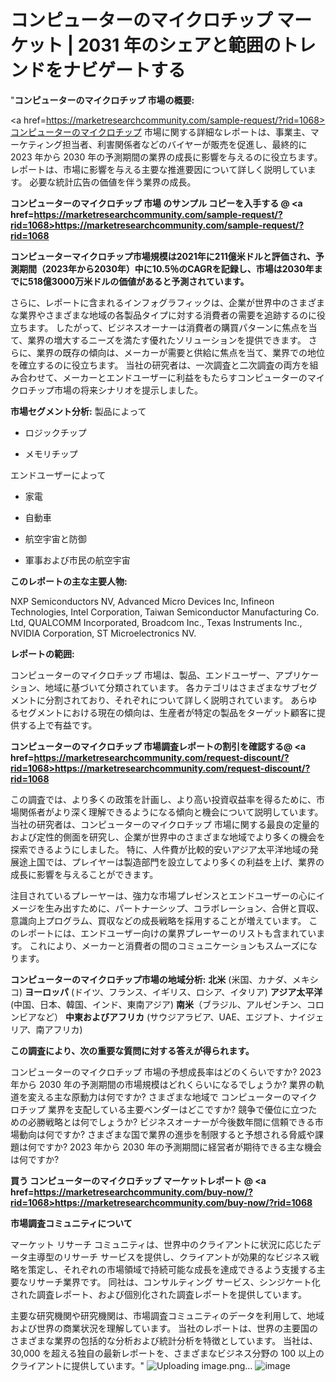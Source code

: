 # コンピューターのマイクロチップ マーケット | 2031 年のシェアと範囲のトレンドをナビゲートする
"<strong>コンピューターのマイクロチップ 市場の概要:</strong>

<a href=https://marketresearchcommunity.com/sample-request/?rid=1068>コンピューターのマイクロチップ</a> 市場に関する詳細なレポートは、事業主、マーケティング担当者、利害関係者などのバイヤーが販売を促進し、最終的に 2023 年から 2030 年の予測期間の業界の成長に影響を与えるのに役立ちます。レポートは、市場に影響を与える主要な推進要因について詳しく説明しています。 必要な統計広告の価値を伴う業界の成長。

<strong>コンピューターのマイクロチップ 市場 のサンプル コピーを入手する @ <a href=https://marketresearchcommunity.com/sample-request/?rid=1068>https://marketresearchcommunity.com/sample-request/?rid=1068</a></strong>

<strong>コンピューターマイクロチップ市場規模は2021年に211億米ドルと評価され、予測期間（2023年から2030年）中に10.5％のCAGRを記録し、市場は2030年までに518億3000万米ドルの価値があると予測されています。</strong>

さらに、レポートに含まれるインフォグラフィックは、企業が世界中のさまざまな業界やさまざまな地域の各製品タイプに対する消費者の需要を追跡するのに役立ちます。 したがって、ビジネスオーナーは消費者の購買パターンに焦点を当て、業界の増大するニーズを満たす優れたソリューションを提供できます。 さらに、業界の既存の傾向は、メーカーが需要と供給に焦点を当て、業界での地位を確立するのに役立ちます。 当社の研究者は、一次調査と二次調査の両方を組み合わせて、メーカーとエンドユーザーに利益をもたらすコンピューターのマイクロチップ市場の将来シナリオを提示しました。

<strong>市場セグメント分析:</strong>
製品によって



- ロジックチップ

- メモリチップ



エンドユーザーによって



- 家電

- 自動車

- 航空宇宙と防御

- 軍事および市民の航空宇宙

<strong>このレポートの主な主要人物:</strong>

NXP Semiconductors NV, Advanced Micro Devices Inc, Infineon Technologies, Intel Corporation, Taiwan Semiconductor Manufacturing Co. Ltd, QUALCOMM Incorporated, Broadcom Inc., Texas Instruments Inc., NVIDIA Corporation, ST Microelectronics NV.



<strong>レポートの範囲:</strong>

コンピューターのマイクロチップ 市場は、製品、エンドユーザー、アプリケーション、地域に基づいて分類されています。 各カテゴリはさまざまなサブセグメントに分割されており、それぞれについて詳しく説明されています。 あらゆるセグメントにおける現在の傾向は、生産者が特定の製品をターゲット顧客に提供する上で有益です。

<strong>コンピューターのマイクロチップ 市場調査レポートの割引を確認する@ <a href=https://marketresearchcommunity.com/request-discount/?rid=1068>https://marketresearchcommunity.com/request-discount/?rid=1068</a></strong>

この調査では、より多くの政策を計画し、より高い投資収益率を得るために、市場関係者がより深く理解できるようになる傾向と機会について説明しています。 当社の研究者は、コンピューターのマイクロチップ 市場に関する最良の定量的および定性的側面を研究し、企業が世界中のさまざまな地域でより多くの機会を探索できるようにしました。 特に、人件費が比較的安いアジア太平洋地域の発展途上国では、プレイヤーは製造部門を設立してより多くの利益を上げ、業界の成長に影響を与えることができます。

注目されているプレーヤーは、強力な市場プレゼンスとエンドユーザーの心にイメージを生み出すために、パートナーシップ、コラボレーション、合併と買収、意識向上プログラム、買収などの成長戦略を採用することが増えています。 このレポートには、エンドユーザー向けの業界プレーヤーのリストも含まれています。 これにより、メーカーと消費者の間のコミュニケーションもスムーズになります。

<strong>コンピューターのマイクロチップ市場の地域分析:</strong>
<strong>北米</strong> (米国、カナダ、メキシコ)
<strong>ヨーロッパ</strong> (ドイツ、フランス、イギリス、ロシア、イタリア)
<strong>アジア太平洋</strong> (中国、日本、韓国、インド、東南アジア)
<strong>南米</strong>（ブラジル、アルゼンチン、コロンビアなど）
<strong>中東およびアフリカ</strong> (サウジアラビア、UAE、エジプト、ナイジェリア、南アフリカ)

<strong>この調査により、次の重要な質問に対する答えが得られます。</strong>

コンピューターのマイクロチップ 市場の予想成長率はどのくらいですか? 2023 年から 2030 年の予測期間の市場規模はどれくらいになるでしょうか?
業界の軌道を変える主な原動力は何ですか?
さまざまな地域で コンピューターのマイクロチップ 業界を支配している主要ベンダーはどこですか? 競争で優位に立つための必勝戦略とは何でしょうか?
ビジネスオーナーが今後数年間に信頼できる市場動向は何ですか?
さまざまな国で業界の進歩を制限すると予想される脅威や課題は何ですか?
2023 年から 2030 年の予測期間に経営者が期待できる主な機会は何ですか?

<strong>買う コンピューターのマイクロチップ マーケットレポート @ <a href=https://marketresearchcommunity.com/buy-now/?rid=1068>https://marketresearchcommunity.com/buy-now/?rid=1068</a></strong>

<strong>市場調査コミュニティについて</strong>

マーケット リサーチ コミュニティは、世界中のクライアントに状況に応じたデータ主導型のリサーチ サービスを提供し、クライアントが効果的なビジネス戦略を策定し、それぞれの市場領域で持続可能な成長を達成できるよう支援する主要なリサーチ業界です。 同社は、コンサルティング サービス、シンジケート化された調査レポート、および個別化された調査レポートを提供しています。

主要な研究機関や研究機関は、市場調査コミュニティのデータを利用して、地域および世界の商業状況を理解しています。 当社のレポートは、世界の主要国のさまざまな業界の包括的な分析および統計分析を特徴としています。 当社は、30,000 を超える独自の最新レポートを、さまざまなビジネス分野の 100 以上のクライアントに提供しています。"
![Uploading image.png…]()
![image](https://github.com/Gargi1522/MRC/assets/158283091/3e987ad8-2277-46d9-8a5e-cfe382bb1816)

